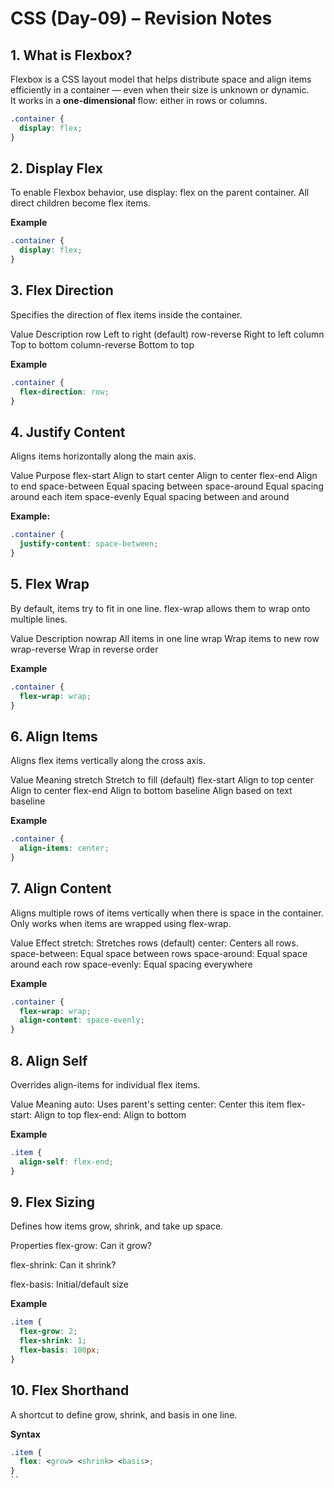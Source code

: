 # CSS (Day-09) – Revision Notes

## 1.  What is Flexbox?

Flexbox is a CSS layout model that helps distribute space and align items efficiently in a container — even when their size is unknown or dynamic.  
It works in a **one-dimensional** flow: either in rows or columns.

```css
.container {
  display: flex;
}
```

## 2. Display Flex
To enable Flexbox behavior, use display: flex on the parent container.
All direct children become flex items.

**Example**
```css
.container {
  display: flex;
}
```

## 3. Flex Direction
Specifies the direction of flex items inside the container.

Value	Description
row	Left to right (default)
row-reverse	Right to left
column	Top to bottom
column-reverse	Bottom to top

**Example**
```css
.container {
  flex-direction: row;
}
```
## 4. Justify Content
Aligns items horizontally along the main axis.

Value	Purpose
flex-start	Align to start
center	Align to center
flex-end	Align to end
space-between	Equal spacing between
space-around	Equal spacing around each item
space-evenly	Equal spacing between and around

**Example:**
```css
.container {
  justify-content: space-between;
}
```

## 5. Flex Wrap
By default, items try to fit in one line.
flex-wrap allows them to wrap onto multiple lines.

Value	Description
nowrap	All items in one line
wrap	Wrap items to new row
wrap-reverse	Wrap in reverse order

 **Example**
```css
.container {
  flex-wrap: wrap;
}
```

## 6. Align Items
Aligns flex items vertically along the cross axis.

Value	Meaning
stretch	Stretch to fill (default)
flex-start	Align to top
center	Align to center
flex-end	Align to bottom
baseline	Align based on text baseline

**Example**
```css
.container {
  align-items: center;
}
```
## 7. Align Content
Aligns multiple rows of items vertically when there is space in the container.
Only works when items are wrapped using flex-wrap.

Value	Effect
stretch:	Stretches rows (default)
center:	Centers all rows.
space-between:	Equal space between rows
space-around: Equal space around each row
space-evenly:	Equal spacing everywhere

**Example**
```css
.container {
  flex-wrap: wrap;
  align-content: space-evenly;
}
```

## 8. Align Self
Overrides align-items for individual flex items.

Value	Meaning
auto:	Uses parent's setting
center:	Center this item
flex-start:	Align to top
flex-end:	Align to bottom

**Example**
```css
.item {
  align-self: flex-end;
}
```

## 9. Flex Sizing
Defines how items grow, shrink, and take up space.

Properties
flex-grow: Can it grow?

flex-shrink: Can it shrink?

flex-basis: Initial/default size

 **Example**
```css
.item {
  flex-grow: 2;
  flex-shrink: 1;
  flex-basis: 100px;
}
```

## 10. Flex Shorthand
A shortcut to define grow, shrink, and basis in one line.

**Syntax**
```css
.item {
  flex: <grow> <shrink> <basis>;
}
``